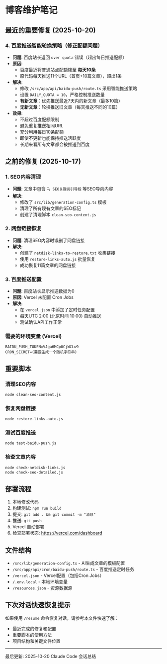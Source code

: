 # 博客维护笔记

## 最近的重要修复 (2025-10-20)

### 4. 百度推送智能轮换策略（修正配额问题）
- **问题**: 百度站长返回 `over quota` 错误（超出每日推送配额）
- **原因**:
  - 百度最近将普通站点配额降至 **每天10条**
  - 原代码每天推送11个URL（首页+10篇文章），超出1条
- **解决**:
  - 修改 `/src/app/api/baidu-push/route.ts` 采用智能推送策略
  - 设置 `DAILY_QUOTA = 10`，严格控制推送数量
  - **有新文章**：优先推送最近7天内的新文章（最多10篇）
  - **无新文章**：轮换推送旧文章（每天推送不同的10篇）
- **效果**:
  - 不超过百度配额限制
  - 避免重复推送相同URL
  - 充分利用每日10条配额
  - 即使不更新也能保持推送活跃度
  - 长期来看所有文章都会被推送到百度

## 之前的修复 (2025-10-17)

### 1. SEO内容清理
- **问题**: 文章中包含 `🔍 SEO关键词引导段` 等SEO导向内容
- **解决**:
  - 修改了 `src/lib/generation-config.ts` 模板
  - 清理了所有现有文章的SEO标记
  - 创建了清理脚本 `clean-seo-content.js`

### 2. 网盘链接恢复
- **问题**: 清理SEO内容时误删了网盘链接
- **解决**:
  - 创建了 `netdisk-links-to-restore.txt` 收集链接
  - 使用 `restore-links-auto.js` 批量恢复
  - 成功恢复11篇文章的网盘链接

### 3. 百度推送配置
- **问题**: 百度站长显示推送数据为0
- **原因**: Vercel 未配置 Cron Jobs
- **解决**:
  - 在 `vercel.json` 中添加了定时任务配置
  - 每天UTC 2:00 (北京时间 10:00) 自动推送
  - 测试确认API工作正常

### 需要的环境变量 (Vercel)
```
BAIDU_PUSH_TOKEN=VJga6MCp0CjWCLw9
CRON_SECRET=(需要生成一个随机字符串)
```

## 重要脚本

### 清理SEO内容
```bash
node clean-seo-content.js
```

### 恢复网盘链接
```bash
node restore-links-auto.js
```

### 测试百度推送
```bash
node test-baidu-push.js
```

### 检查文章内容
```bash
node check-netdisk-links.js
node check-seo-detailed.js
```

## 部署流程

1. 本地修改代码
2. 构建测试: `npm run build`
3. 提交: `git add . && git commit -m "消息"`
4. 推送: `git push`
5. Vercel 自动部署
6. 检查部署状态: https://vercel.com/dashboard

## 文件结构

- `/src/lib/generation-config.ts` - AI生成文章的模板配置
- `/src/app/api/cron/baidu-push/route.ts` - 百度推送定时任务
- `/vercel.json` - Vercel配置（包括Cron Jobs）
- `/.env.local` - 本地环境变量
- `/resources.json` - 资源数据源

## 下次对话快速恢复提示

如果使用 `/resume` 命令恢复对话，请参考本文件快速了解：
- 最近完成的修复和配置
- 重要脚本的使用方法
- 项目结构和关键文件位置

---
最后更新: 2025-10-20
Claude Code 会话总结
